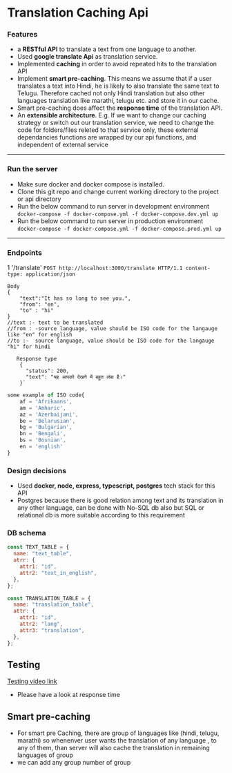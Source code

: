 # Translation Caching Api

### Features
- a **RESTful API** to translate a text from one language to another.
- Used **google translate Api** as translation service.
- Implemented **caching** in order to avoid repeated hits to the translation API
- Implement **smart pre-caching**. This means we assume that if a user translates a text into Hindi, he is likely to also translate the same text to Telugu. Therefore cached not only Hindi translation but also other languages translation like marathi, telugu etc. and store it in our cache.
- Smart pre-caching does affect the **response time** of the translation API.
- An **extensible architecture**. E.g. If we want to change our caching strategy or switch out our translation service, we need to change the code for folders/files releted to that service only, these external dependancies functions are wrapped by our api functions, and independent of external service

------------



### Run the server
- Make sure docker and docker compose is installed.
- Clone this git repo and change current working directory to the project or api directory
- Run the below command to run server in development environment
`docker-compose -f docker-compose.yml -f docker-compose.dev.yml up`
- Run the below command to run server in production environment
`docker-compose -f docker-compose.yml -f docker-compose.prod.yml up`

------------
### Endpoints
1 '/translate'
`POST http://localhost:3000/translate HTTP/1.1
content-type: application/json`
    
    Body
    {
        "text":"It has so long to see you.",
        "from": "en",
        "to" : "hi"
    }
	//text :- text to be translated
	//from : -source language, value should be ISO code for the langauge like "en" for english
	//to :-  source language, value should be ISO code for the langauge "hi" for hindi
	
	   Response type
        {
          "status": 200,
          "text": "यह आपको देखने में बहुत लंबा है।"
        }`
```javascript
some example of ISO code{
	af = 'Afrikaans',
    am = 'Amharic',
    az = 'Azerbaijani',
    be = 'Belarusian',
    bg = 'Bulgarian',
    bn = 'Bengali',
    bs = 'Bosnian',
	en = 'english'
}
```


### Design decisions
- Used **docker, node, express, typescript, postgres** tech stack for this API
- Postgres because there is good relation among text and its translation in any other language, can be done with No-SQL db also but SQL or relational db is more suitable according to this requirement



### DB schema
``` javascript
const TEXT_TABLE = {
  name: "text_table",
  atrr: {
    attr1: "id",
    attr2: "text_in_english",
  },
};

const TRANSLATION_TABLE = {
  name: "translation_table",
  attr: {
    attr1: "id",
    attr2: "lang",
    attr3: "translation",
  },
};
```

## Testing
[Testing video link](https://drive.google.com/file/d/16oj-p8GK7GUx0eUqcUc6zFTGTj-WG9IC/view?usp=sharing "Testing video link")
 - Please have a look at response time

## Smart pre-caching
- For smart pre Caching, there are group of languages like (hindi, telugu, marathi) so whenenver user wants the translation of any language , to any of them, than server will also cache the translation in remaining languages of group
- we can add any group number of group




